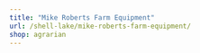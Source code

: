 ```yaml
---
title: "Mike Roberts Farm Equipment"
url: /shell-lake/mike-roberts-farm-equipment/
shop: agrarian
---
```

